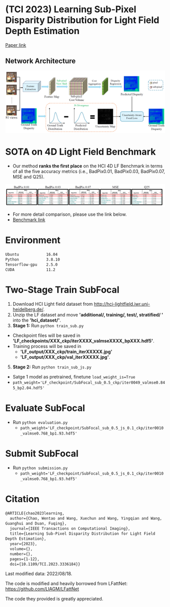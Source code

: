 # (TCI 2023) Learning Sub-Pixel Disparity Distribution for Light Field Depth Estimation



[Paper link](https://ieeexplore.ieee.org/document/10328456)



## Network Architecture
![Network Architecture](images/network.png)

# SOTA on 4D Light Field Benchmark
- Our method **ranks the first place** on the HCI 4D LF Benchmark in terms of all the five accuracy
metrics (i.e., BadPix0.01, BadPix0.03, BadPix0.07, MSE and Q25).

<img src="images/benchmark.png" width="555" align=center />  

- For more detail comparison, please use the link below.
- [Benchmark link](https://lightfield-analysis.uni-konstanz.de/benchmark/table?column-type=images&metric=badpix_0070)

# Environment
```
Ubuntu            16.04
Python            3.8.10
Tensorflow-gpu    2.5.0
CUDA              11.2
```

# Two-Stage Train SubFocal
1. Download HCI Light field dataset from <http://hci-lightfield.iwr.uni-heidelberg.de/>.  
2. Unzip the LF dataset and move **'additional/, training/, test/, stratified/ '** into the **'hci_dataset/'**.
4. **Stage 1:** Run `python train_sub.py`
  - Checkpoint files will be saved in **'LF_checkpoints/XXX_ckp/iterXXXX_valmseXXXX_bpXXX.hdf5'**.
  - Training process will be saved in 
    - **'LF_output/XXX_ckp/train_iterXXXXX.jpg'**
    - **'LF_output/XXX_ckp/val_iterXXXXX.jpg'**.
5. **Stage 2:** Run `python train_sub_js.py`
  - Satge 1 model as pretrained, finetune `load_weight_is=True`
  - `path_weight='LF_checkpoint/SubFocal_sub_0.5_ckp/iter0049_valmse0.845_bp2.04.hdf5'`

# Evaluate SubFocal
- Run `python evaluation.py`
  - `path_weight='LF_checkpoint/SubFocal_sub_0.5_js_0.1_ckp/iter0010_valmse0.768_bp1.93.hdf5'`

# Submit SubFocal
- Run `python submission.py`
  - `path_weight='LF_checkpoint/SubFocal_sub_0.5_js_0.1_ckp/iter0010_valmse0.768_bp1.93.hdf5'`
# Citation
```
@ARTICLE{chao2023learning,
  author={Chao, Wentao and Wang, Xuechun and Wang, Yingqian and Wang, Guanghui and Duan, Fuqing},
  journal={IEEE Transactions on Computational Imaging}, 
  title={Learning Sub-Pixel Disparity Distribution for Light Field Depth Estimation}, 
  year={2023},
  volume={},
  number={},
  pages={1-12},
  doi={10.1109/TCI.2023.3336184}}
``` 

Last modified data: 2022/08/18.

The code is modified and heavily borrowed from LFattNet: <https://github.com/LIAGM/LFattNet>

The code they provided is greatly appreciated.



